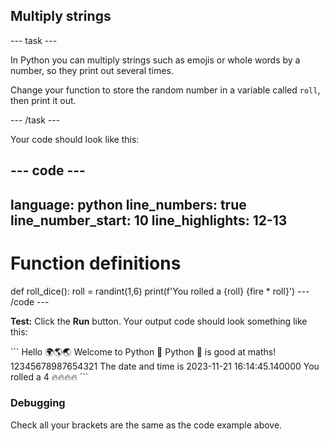 <h2 class="c-project-heading--task">Multiply strings</h2>

\--- task ---

In Python you can multiply strings such as emojis or whole words by a number, so they print out several times.

Change your function to store the random number in a variable called `roll`, then print it out.

\--- /task ---

Your code should look like this:

## --- code ---

language: python
line_numbers: true
line_number_start: 10
line_highlights: 12-13
-------------------------------------------

# Function definitions

def roll_dice():
roll = randint(1,6)
print(f'You rolled a {roll} {fire \* roll}')
\--- /code ---

**Test:** Click the **Run** button.
Your output code should look something like this:

<div class="c-project-output">
```
Hello 🌍🌎🌏
Welcome to Python 🐍
Python 🐍 is good at maths!
12345678987654321
The date and time is 2023-11-21 16:14:45.140000
You rolled a 4 🔥🔥🔥🔥
```
</div>

<div class="c-project-callout c-project-callout--debug">

### Debugging

Check all your brackets are the same as the code example above.

</div>
